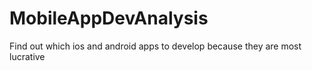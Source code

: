 # MobileAppDevAnalysis
 Find out which ios and android apps to develop because they are most lucrative
